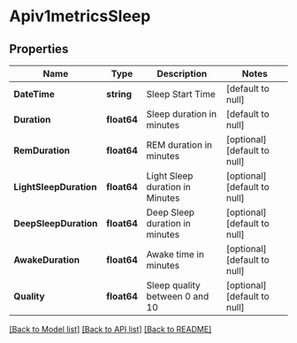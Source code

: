 # Apiv1metricsSleep

## Properties
Name | Type | Description | Notes
------------ | ------------- | ------------- | -------------
**DateTime** | **string** | Sleep Start Time | [default to null]
**Duration** | **float64** | Sleep duration in minutes | [default to null]
**RemDuration** | **float64** | REM duration in minutes | [optional] [default to null]
**LightSleepDuration** | **float64** | Light Sleep duration in Minutes | [optional] [default to null]
**DeepSleepDuration** | **float64** | Deep Sleep duration in minutes | [optional] [default to null]
**AwakeDuration** | **float64** | Awake time in minutes | [optional] [default to null]
**Quality** | **float64** | Sleep quality between 0 and 10 | [optional] [default to null]

[[Back to Model list]](../README.md#documentation-for-models) [[Back to API list]](../README.md#documentation-for-api-endpoints) [[Back to README]](../README.md)

